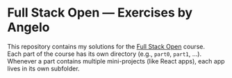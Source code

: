 
# Full Stack Open — Exercises by Angelo

This repository contains my solutions for the [Full Stack Open](https://fullstackopen.com/) course.  
Each part of the course has its own directory (e.g., `part0`, `part1`, …). Whenever a part contains multiple mini-projects (like React apps), each app lives in its own subfolder.
